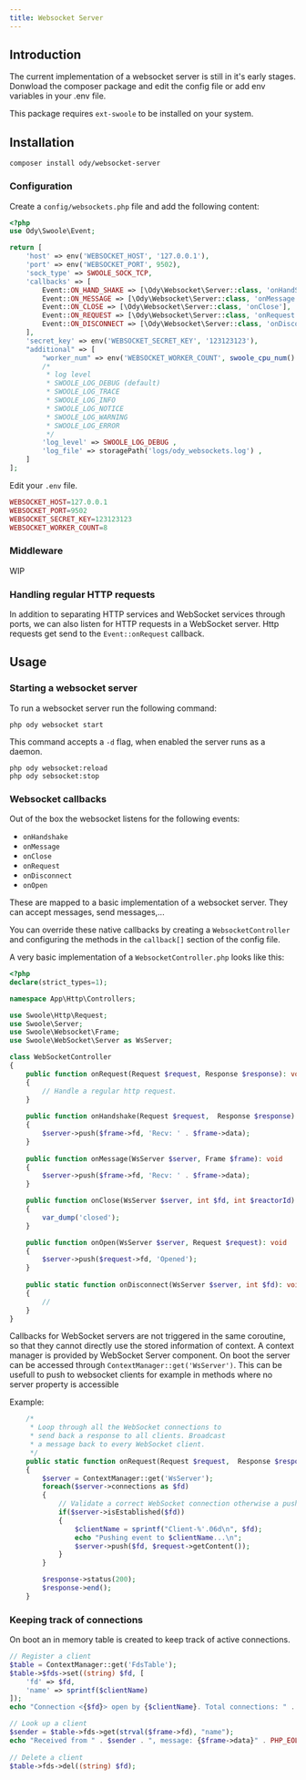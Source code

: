 ```yaml
---
title: Websocket Server
---
```


## Introduction
The current implementation of a websocket server is still in it's early stages.
Donwload the composer package and edit the config file or add env variables in your .env file.

This package requires `ext-swoole` to be installed on your system.

## Installation

```shell
composer install ody/websocket-server
```

### Configuration
Create a `config/websockets.php` file and add the following content:

```php
<?php
use Ody\Swoole\Event;

return [
    'host' => env('WEBSOCKET_HOST', '127.0.0.1'),
    'port' => env('WEBSOCKET_PORT', 9502),
    'sock_type' => SWOOLE_SOCK_TCP,
    'callbacks' => [
        Event::ON_HAND_SHAKE => [\Ody\Websocket\Server::class, 'onHandShake'],
        Event::ON_MESSAGE => [\Ody\Websocket\Server::class, 'onMessage'],
        Event::ON_CLOSE => [\Ody\Websocket\Server::class, 'onClose'],
        Event::ON_REQUEST => [\Ody\Websocket\Server::class, 'onRequest'],
        Event::ON_DISCONNECT => [\Ody\Websocket\Server::class, 'onDisconnect'],
    ],
    'secret_key' => env('WEBSOCKET_SECRET_KEY', '123123123'),
    "additional" => [
        "worker_num" => env('WEBSOCKET_WORKER_COUNT', swoole_cpu_num() * 2),
        /*
         * log level
         * SWOOLE_LOG_DEBUG (default)
         * SWOOLE_LOG_TRACE
         * SWOOLE_LOG_INFO
         * SWOOLE_LOG_NOTICE
         * SWOOLE_LOG_WARNING
         * SWOOLE_LOG_ERROR
         */
        'log_level' => SWOOLE_LOG_DEBUG ,
        'log_file' => storagePath('logs/ody_websockets.log') ,
    ]
];
```

Edit your `.env` file.

```php
WEBSOCKET_HOST=127.0.0.1
WEBSOCKET_PORT=9502
WEBSOCKET_SECRET_KEY=123123123
WEBSOCKET_WORKER_COUNT=8
```

### Middleware
WIP

### Handling regular HTTP requests

In addition to separating HTTP services and WebSocket services through ports, we can also listen for HTTP requests in 
a WebSocket server. Http requests get send to the `Event::onRequest` callback.

## Usage

### Starting a websocket server
To run a websocket server run the following command:

```shell
php ody websocket start
```

This command accepts a `-d` flag, when enabled the server runs as a daemon.

```shell
php ody websocket:reload
php ody sebsocket:stop
```

### Websocket callbacks

Out of the box the websocket listens for the following events:

* `onHandshake`
* `onMessage`
* `onClose`
* `onRequest`
* `onDisconnect`
* `onOpen`

These are mapped to a basic implementation of a websocket server. They can accept messages, send messages,...

You can override these native callbacks by creating a `WebsocketController` and configuring the methods in the `callback[]`
section of the config file.

A very basic implementation of a `WebsocketController.php` looks like this:
```php
<?php
declare(strict_types=1);

namespace App\Http\Controllers;

use Swoole\Http\Request;
use Swoole\Server;
use Swoole\Websocket\Frame;
use Swoole\WebSocket\Server as WsServer;

class WebSocketController
{
    public function onRequest(Request $request, Response $response): void
    {
        // Handle a regular http request.
    }
    
    public function onHandshake(Request $request,  Response $response): void
    {
        $server->push($frame->fd, 'Recv: ' . $frame->data);
    }
    
    public function onMessage(WsServer $server, Frame $frame): void
    {
        $server->push($frame->fd, 'Recv: ' . $frame->data);
    }

    public function onClose(WsServer $server, int $fd, int $reactorId): void
    {
        var_dump('closed');
    }

    public function onOpen(WsServer $server, Request $request): void
    {
        $server->push($request->fd, 'Opened');
    }
    
    public static function onDisconnect(WsServer $server, int $fd): void
    {
        //
    }
}
```

Callbacks for WebSocket servers are not triggered in the same coroutine, so that 
they cannot directly use the stored information of context. A context manager is provided by WebSocket 
Server component. On boot the server can be accessed through `ContextManager::get('WsServer')`. This can be usefull
to push to websocket clients for example in methods where no server property is accessible

Example:

```php
    /*
     * Loop through all the WebSocket connections to
     * send back a response to all clients. Broadcast
     * a message back to every WebSocket client.
     */
    public static function onRequest(Request $request,  Response $response): void
    {
        $server = ContextManager::get('WsServer');
        foreach($server->connections as $fd)
        {
            // Validate a correct WebSocket connection otherwise a push may fail
            if($server->isEstablished($fd))
            {
                $clientName = sprintf("Client-%'.06d\n", $fd);
                echo "Pushing event to $clientName...\n";
                $server->push($fd, $request->getContent());
            }
        }

        $response->status(200);
        $response->end();
    }
```

### Keeping track of connections

On boot an in memory table is created to keep track of active connections.

```php
// Register a client
$table = ContextManager::get('FdsTable');
$table->$fds->set((string) $fd, [
    'fd' => $fd,
    'name' => sprintf($clientName)
]);
echo "Connection <{$fd}> open by {$clientName}. Total connections: " . static::$fds->count() . "\n";

// Look up a client
$sender = $table->fds->get(strval($frame->fd), "name");
echo "Received from " . $sender . ", message: {$frame->data}" . PHP_EOL;
        
// Delete a client
$table->fds->del((string) $fd);
```

